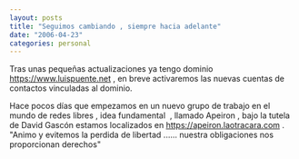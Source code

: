 ```yaml
---
layout: posts
title: "Seguimos cambiando , siempre hacia adelante"
date: "2006-04-23"
categories: personal
---
```


Tras unas pequeñas actualizaciones ya tengo dominio https://www.luispuente.net , en breve activaremos las nuevas cuentas de contactos vinculadas al dominio.

Hace pocos días que empezamos en un nuevo grupo de trabajo en el mundo de redes libres , idea fundamental  , llamado Apeiron , bajo la tutela de David Gascón estamos localizados en https://apeiron.laotracara.com . "Animo y evitemos la perdida de libertad ...... nuestra obligaciones nos proporcionan derechos"
